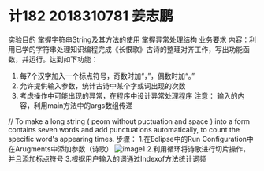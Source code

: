 # 计182 2018310781 姜志鹏
实验目的
掌握字符串String及其方法的使用
掌握异常处理结构
业务要求
内容：利用已学的字符串处理知识编程完成《长恨歌》古诗的整理对齐工作，写出功能函数，并运行。达到如下功能：
1.	每7个汉字加入一个标点符号，奇数时加“，”，偶数时加“。”
2.	允许提供输入参数，统计古诗中某个字或词出现的次数
3.	考虑操作中可能出现的异常，在程序中设计异常处理程序
注意： 输入的内容，利用main方法中的args数组传递
  
  //
  To make a long string ( peom without puctuation and space ) into a form contains seven words and add punctuations automatically, to count the specific word's appearing times.
  步骤：
  1.在Eclipse中的Run Configuration中在Arugments中添加参数（诗歌）
  ![image1](https://github.com/Kukdo/Seven-words-poem/tree/master/images/1.PNG)
  2.利用循环将诗歌进行切片操作，并且添加标点符号
  3.根据用户输入的词通过Indexof方法统计词频
